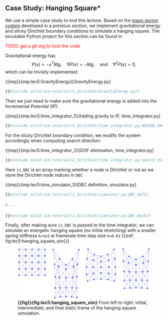 ## Case Study: Hanging Square*
We use a simple case study to end this lecture. Based on the [mass-spring system](lec4-2d_mass_spring.md) developed in a previous section, we implement gravitational energy and sticky Dirichlet boundary conditions to simulate a hanging square.
The excutable Python project for this section can be found in <p style="color:red;">TODO: get a git org to host the code</p>

Gravitational energy has
$$
    P(x) = -x^T Mg, \quad \nabla P(x) = -Mg, \quad \text{and} \quad \nabla^2 P(x) = 0,
$$
which can be trivially implemented:

{{imp}}{imp:lec5:GravityEnergy}[GravityEnergy.py]
```python
{{#include solid-sim-tutorial/2_dirichlet/GravityEnergy.py}}
```
Then we just need to make sure the gravitational energy is added into the Incremental Potential (IP):

{{imp}}{imp:lec5:time_integrator_1}[Adding gravity to IP, time_integrator.py]
```python
{{#include solid-sim-tutorial/2_dirichlet/time_integrator.py:ADDING_GRAVITY}}
```

For the sticky Dirichlet boundary condition, we modify the system accordingly when computing search direction:

{{imp}}{imp:lec5:time_integrator_2}[DOF elimination, time_integrator.py]
```python
{{#include solid-sim-tutorial/2_dirichlet/time_integrator.py:search_dir}}
```
Here `is_DBC` is an array marking whether a node is Dirichlet or not as we store the Dirichlet node indices in `DBC`:

{{imp}}{imp:lec5:time_simulator_1}[DBC definition, simulator.py]
```python
{{#include solid-sim-tutorial/2_dirichlet/simulator.py:DBC_def}}

# ...

{{#include solid-sim-tutorial/2_dirichlet/simulator.py:DBC_mask}}
```

Finally, after making sure `is_DBC` is passed to the time integrator, we can simulate an energetic hanging square (no initial stretching) with a smaller spring stiffness `k=1e3` at framerate time step size `h=0.02` ({{ref: fig:lec5:hanging_square_sim}}).

<figure>
    <center>
    <img src="img/lec5/hanging_square.jpg" width="550">
    </center>
    <figcaption><b>{{fig}}{fig:lec5:hanging_square_sim}</b> From left to right: initial, intermediate, and final static frame of the hanging square simulation. </figcaption>
</figure>